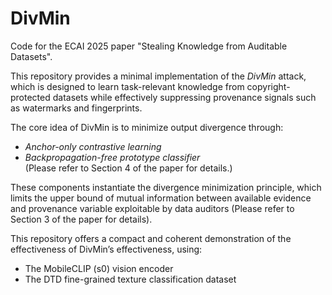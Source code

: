 # DivMin

Code for the ECAI 2025 paper "Stealing Knowledge from Auditable Datasets".

This repository provides a minimal implementation of the *DivMin* attack, which is designed to learn task-relevant knowledge from copyright-protected datasets while effectively suppressing provenance signals such as watermarks and fingerprints.

The core idea of DivMin is to minimize output divergence through:
- *Anchor-only contrastive learning*
- *Backpropagation-free prototype classifier*  
(Please refer to Section 4 of the paper for details.)

These components instantiate the divergence minimization principle, which limits the upper bound of mutual information between available evidence and provenance variable exploitable by data auditors (Please refer to Section 3 of the paper for details).

This repository offers a compact and coherent demonstration of the effectiveness of DivMin’s effectiveness, using:
- The MobileCLIP (s0) vision encoder  
- The DTD fine-grained texture classification dataset

